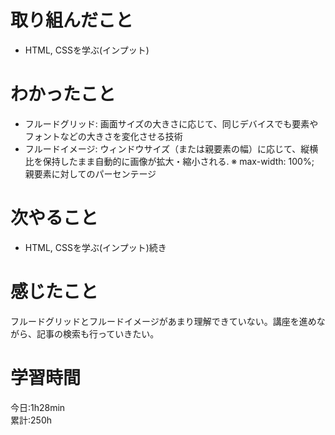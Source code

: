 # 取り組んだこと       
- HTML, CSSを学ぶ(インプット)
# わかったこと
- フルードグリッド:
  画面サイズの大きさに応じて、同じデバイスでも要素やフォントなどの大きさを変化させる技術
- フルードイメージ:
  ウィンドウサイズ（または親要素の幅）に応じて、縦横比を保持したまま自動的に画像が拡大・縮小される. 
    ※ max-width: 100%;　親要素に対してのパーセンテージ
# 次やること
- HTML, CSSを学ぶ(インプット)続き
# 感じたこと
フルードグリッドとフルードイメージがあまり理解できていない。講座を進めながら、記事の検索も行っていきたい。
# 学習時間  
今日:1h28min  
累計:250h
